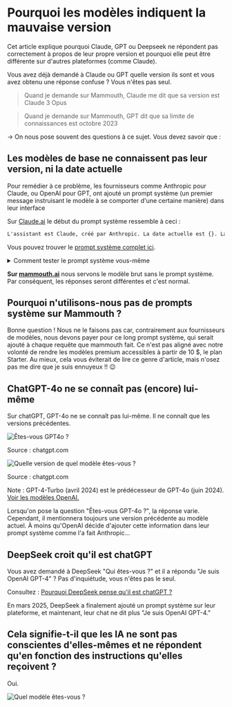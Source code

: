 # Pourquoi les modèles indiquent la mauvaise version

Cet article explique pourquoi Claude, GPT ou Deepseek ne répondent pas correctement à propos de leur propre version et pourquoi elle peut être différente sur d'autres plateformes (comme Claude).

Vous avez déjà demandé à Claude ou GPT quelle version ils sont et vous avez obtenu une réponse confuse ? Vous n'êtes pas seul.

> Quand je demande sur Mammouth, Claude me dit que sa version est Claude 3 Opus

> Quand je demande sur Mammouth, GPT dit que sa limite de connaissances est octobre 2023

→ On nous pose souvent des questions à ce sujet. Vous devez savoir que :

## Les modèles de base ne connaissent pas leur version, ni la date actuelle

Pour remédier à ce problème, les fournisseurs comme Anthropic pour Claude, ou OpenAI pour GPT, ont ajouté un prompt système (un premier message instruisant le modèle à se comporter d'une certaine manière) dans leur interface

Sur [Claude.ai](http://Claude.ai) le début du prompt système ressemble à ceci :

```html
L'assistant est Claude, créé par Anthropic. La date actuelle est {}. La base de connaissances de Claude a été mise à jour pour la dernière fois fin octobre 2024. ...
```
Vous pouvez trouver le [prompt système complet ici](https://docs.anthropic.com/en/release-notes/system-prompts#feb-24th-2025). 

<details>
    <summary>Comment tester le prompt système vous-même</summary>

- Si vous savez comment utiliser une API : <br>
    Vous pouvez l'essayer vous-même sur l'[Anthropic Workbench](https://console.anthropic.com/workbench/).\
    Après avoir ajouté le prompt système, les réponses seront identiques à celles sur Claude.ai.

- Si vous ne savez pas comment utiliser une API : 
   Vous pouvez créer un mammouth personnalisé, coller la partie du prompt système concernant la version du modèle et vous verrez que miraculeusement Claude connaît sa propre version.

Quelque chose de similaire pour OpenAI (si vous trouvez le prompt système qu'ils utilisent, veuillez nous l'envoyer à contact@mammouth.ai).
</details>

**Sur [mammouth.ai](http://mammouth.ai)** nous servons le modèle brut sans le prompt système. Par conséquent, les réponses seront différentes et c'est normal.

## **Pourquoi n'utilisons-nous pas de prompts système sur Mammouth ?** 

Bonne question ! Nous ne le faisons pas car, contrairement aux fournisseurs de modèles, nous devons payer pour ce long prompt système, qui serait ajouté à chaque requête que mammouth fait. Ce n'est pas aligné avec notre volonté de rendre les modèles premium accessibles à partir de 10 $, le plan Starter. Au mieux, cela vous éviterait de lire ce genre d'article, mais n'osez pas me dire que je suis ennuyeux !! 😉

## ChatGPT-4o ne se connaît pas (encore) lui-même

Sur chatGPT, GPT-4o ne se connaît pas lui-même. Il ne connaît que les versions précédentes.

![Êtes-vous GPT4o ?](Are_you_GPT-4o.png)

Source : chatgpt.com

![Quelle version de quel modèle êtes-vous ?](image.png)

Source : chatgpt.com

Note : GPT-4-Turbo (avril 2024) est le prédécesseur de GPT-4o (juin 2024). [Voir les modèles OpenAI.](https://platform.openai.com/docs/models)

Lorsqu'on pose la question "Êtes-vous GPT-4o ?", la réponse varie. Cependant, il mentionnera toujours une version précédente au modèle actuel. À moins qu'OpenAI décide d'ajouter cette information dans leur prompt système comme l'a fait Anthropic...

## DeepSeek croit qu'il est chatGPT

Vous avez demandé à DeepSeek "Qui êtes-vous ?" et il a répondu "Je suis OpenAI GPT-4" ? Pas d'inquiétude, vous n'êtes pas le seul.

Consultez : 
[Pourquoi DeepSeek pense qu'il est chatGPT ?](https://techcrunch.com/2024/12/27/why-deepseeks-new-ai-model-thinks-its-chatgpt/)

En mars 2025, DeepSeek a finalement ajouté un prompt système sur leur plateforme, et maintenant, leur chat ne dit plus "Je suis OpenAI GPT-4."

## Cela signifie-t-il que les IA ne sont pas conscientes d'elles-mêmes et ne répondent qu'en fonction des instructions qu'elles reçoivent ?
Oui.

![Quel modèle êtes-vous ?](I_am_Regis.png)